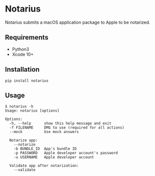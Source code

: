 # Notarius

Notarius submits a macOS application package to Apple to be notarized.

## Requirements

+ Python3
+ Xcode 10+

## Installation

`pip install notarius`

## Usage

~~~
$ notarius -h
Usage: notarius [options]

Options:
  -h, --help      show this help message and exit
  -f FILENAME     DMG to use (required for all actions)
  --mock          Use mock answers

  Notarize app:
    --notarize
    -b BUNDLE_ID  App's bundle ID
    -p PASSWORD   Apple developer account's password
    -u USERNAME   Apple developer account

  Validate app after notarization:
    --validate
~~~
